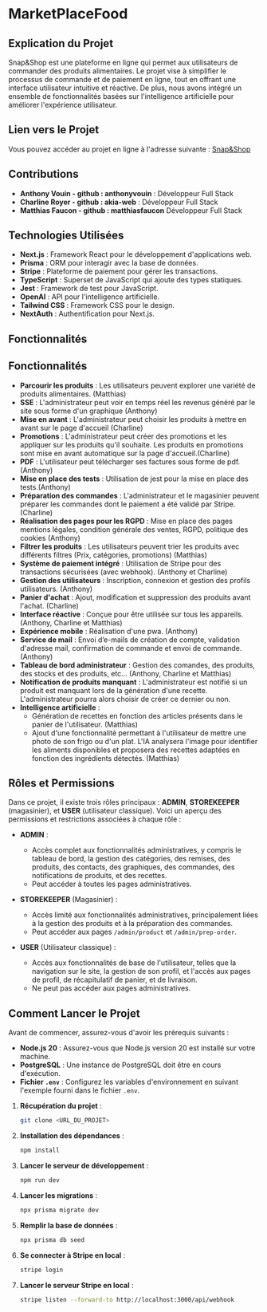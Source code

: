 # MarketPlaceFood

## Explication du Projet

Snap&Shop est une plateforme en ligne qui permet aux utilisateurs de commander des produits alimentaires. Le projet vise à simplifier le processus de commande et de paiement en ligne, tout en offrant une interface utilisateur intuitive et réactive. De plus, nous avons intégré un ensemble de fonctionnalités basées sur l'intelligence artificielle pour améliorer l'expérience utilisateur.


## Lien vers le Projet

Vous pouvez accéder au projet en ligne à l'adresse suivante : [Snap&Shop](https://snapandshop.anthony-vouin.com/)


## Contributions

- **Anthony Vouin - github : anthonyvouin** : Développeur Full Stack 
- **Charline Royer - github : akia-web** : Développeur Full Stack
- **Matthias Faucon - github : matthiasfaucon** Développeur Full Stack 


## Technologies Utilisées

- **Next.js** : Framework React pour le développement d'applications web.
- **Prisma** : ORM pour interagir avec la base de données.
- **Stripe** : Plateforme de paiement pour gérer les transactions.
- **TypeScript** : Superset de JavaScript qui ajoute des types statiques.
- **Jest** : Framework de test pour JavaScript.
- **OpenAI** : API pour l'intelligence artificielle.
- **Tailwind CSS** : Framework CSS pour le design.
- **NextAuth** : Authentification pour Next.js.

 
## Fonctionnalités

## Fonctionnalités

- **Parcourir les produits** : Les utilisateurs peuvent explorer une variété de produits alimentaires. (Matthias)
- **SSE** : L'administrateur peut voir en temps réel les revenus généré par le site sous forme d'un graphique (Anthony)
- **Mise en avant** : L'administrateur peut choisir les produits à mettre en avant sur le page d'accueil (Charline)
- **Promotions** : L'administrateur peut créer des promotions et les appliquer sur les produits qu'il souhaite. Les produits en promotions sont mise en avant automatique sur la page d'accueil.(Charline)
- **PDF** : L'utilisateur peut télécharger ses factures sous forme de pdf. (Anthony)
- **Mise en place des tests** : Utilisation de jest pour la mise en place des tests.(Anthony)
- **Préparation des commandes** : L'administrateur et le magasinier peuvent préparer les commandes dont le paiement a été validé par Stripe. (Charline)
- **Réalisation des pages pour les RGPD** : Mise en place des pages mentions légales, condition générale des ventes, RGPD, politique des cookies (Anthony)
- **Filtrer les produits** : Les utilisateurs peuvent trier les produits avec différents filtres (Prix, catégories, promotions) (Matthias)
- **Système de paiement intégré** : Utilisation de Stripe pour des transactions sécurisées (avec webhook). (Anthony et Charline)
- **Gestion des utilisateurs** : Inscription, connexion et gestion des profils utilisateurs. (Anthony)
- **Panier d'achat** :  Ajout, modification et suppression des produits avant l'achat. (Charline)
- **Interface réactive** : Conçue pour être utilisée sur tous les appareils. (Anthony, Charline et Matthias)
- **Expérience mobile** : Réalisation d'une pwa. (Anthony)
- **Service de mail** :  Envoi d’e-mails de création de compte, validation d'adresse mail, confirmation de commande  et envoi de commande. (Anthony)
- **Tableau de bord administrateur** : Gestion des comandes, des produits, des stocks et des produits, etc... (Anthony, Charline et Matthias)
- **Notification de produits manquant** : L'administrateur est notifié si un produit est manquant lors de la génération d'une recette. L'administrateur pourra alors choisir de créer ce dernier ou non.
- **Intelligence artificielle** :
    - Génération de recettes en fonction des articles présents dans le panier de l'utilisateur. (Matthias)
     - Ajout d'une fonctionnalité permettant à l'utilisateur de mettre une photo de son frigo ou d'un plat. L'IA analysera l'image pour identifier les aliments disponibles et proposera des recettes adaptées en fonction des ingrédients détectés. (Matthias)

## Rôles et Permissions

Dans ce projet, il existe trois rôles principaux : **ADMIN**, **STOREKEEPER** (magasinier), et **USER** (utilisateur classique). Voici un aperçu des permissions et restrictions associées à chaque rôle :

- **ADMIN** :
  - Accès complet aux fonctionnalités administratives, y compris le tableau de bord, la gestion des catégories, des remises, des produits, des contacts, des graphiques, des commandes, des notifications de produits, et des recettes.
  - Peut accéder à toutes les pages administratives.

- **STOREKEEPER** (Magasinier) :
  - Accès limité aux fonctionnalités administratives, principalement liées à la gestion des produits et à la préparation des commandes.
  - Peut accéder aux pages `/admin/product` et `/admin/prep-order`.

- **USER** (Utilisateur classique) :
  - Accès aux fonctionnalités de base de l'utilisateur, telles que la navigation sur le site, la gestion de son profil, et l'accès aux pages de profil, de récapitulatif de panier, et de livraison.
  - Ne peut pas accéder aux pages administratives.



## Comment Lancer le Projet

Avant de commencer, assurez-vous d'avoir les prérequis suivants :

- **Node.js 20** : Assurez-vous que Node.js version 20 est installé sur votre machine.
- **PostgreSQL** : Une instance de PostgreSQL doit être en cours d'exécution.
- **Fichier `.env`** : Configurez les variables d'environnement en suivant l'exemple fourni dans le fichier `.env`.

1. **Récupération du projet** :
   ```bash
   git clone <URL_DU_PROJET>
   ```

2. **Installation des dépendances** :
   ```bash
   npm install
   ```

3. **Lancer le serveur de développement** :
   ```bash
   npm run dev
   ```

4. **Lancer les migrations** :
   ```bash
   npx prisma migrate dev
   ```

5. **Remplir la base de données** :
   ```bash
   npx prisma db seed
   ```

6. **Se connecter à Stripe en local** :
   ```bash
   stripe login
   ```

7. **Lancer le serveur Stripe en local** :
   ```bash
   stripe listen --forward-to http://localhost:3000/api/webhook
   ```
